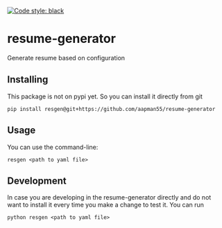 [![Code style: black](https://img.shields.io/badge/code%20style-black-000000.svg)](https://github.com/psf/black)
# resume-generator
Generate resume based on configuration

## Installing
This package is not on pypi yet. So you can install it directly from git

```commandline
pip install resgen@git+https://github.com/aapman55/resume-generator
```

## Usage
You can use the command-line:
```commandline
resgen <path to yaml file>
```

## Development
In case you are developing in the resume-generator directly and do not
want to install it every time you make a change to test it. You can run
```commandline
python resgen <path to yaml file>
```
